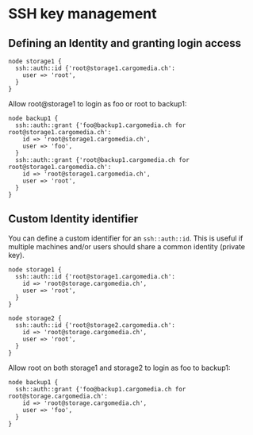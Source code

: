 # SSH key management

## Defining an Identity and granting login access

```puppet
node storage1 {
  ssh::auth::id {'root@storage1.cargomedia.ch':
    user => 'root',
  }
}
```

Allow root@storage1 to login as foo or root to backup1:

```puppet
node backup1 {
  ssh::auth::grant {'foo@backup1.cargomedia.ch for root@storage1.cargomedia.ch':
    id => 'root@storage1.cargomedia.ch',
    user => 'foo',
  }
  ssh::auth::grant {'root@backup1.cargomedia.ch for root@storage1.cargomedia.ch':
    id => 'root@storage1.cargomedia.ch',
    user => 'root',
  }
}
```

## Custom Identity identifier
You can define a custom identifier for an `ssh::auth::id`.
This is useful if multiple machines and/or users should share a common identity (private key).

```puppet
node storage1 {
  ssh::auth::id {'root@storage1.cargomedia.ch':
    id => 'root@storage.cargomedia.ch',
    user => 'root',
  }
}

node storage2 {
  ssh::auth::id {'root@storage2.cargomedia.ch':
    id => 'root@storage.cargomedia.ch',
    user => 'root',
  }
}
```

Allow root on both storage1 and storage2 to login as foo to backup1:
```puppet
node backup1 {
  ssh::auth::grant {'foo@backup1.cargomedia.ch for root@storage.cargomedia.ch':
    id => 'root@storage.cargomedia.ch',
    user => 'foo',
  }
}
```
